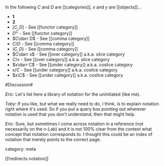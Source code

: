In the following $C$ and $D$ are [[categories]], $x$ and $y$ are [[objects]]...

* $\mathbf{1}$
* $\mathbf{2}$
* $[C,D]$ - See [[functor category]]
* $D^C$ - See [[functor category]]
* $C\darr D$ - See [[comma category]]
* $C/D$ - See [[comma category]]
* $(C,D)$ - See [[comma category]]
* $C\darr x$ - See [[over category]] a.k.a. slice category
* $C/x$ - See [[over category]] a.k.a. slice category
* $x\darr C$ - See [[under category]] a.k.a. coslice category
* $x/C$ - See [[under category]] a.k.a. coslice category
* $x\C$ - See [[under category]] a.k.a. coslice category

#Discussion#

_Eric_: Let's list here a library of notation for the uninitiated (like me).

_Toby_:  If you like, but what we really need to do, I think, is to explain notation right where it\'s used.  So if you put a query box pointing out wherever notation is used that you don\'t understand, then that might help.

_Eric_: Sure, but sometimes I come across notation in a reference (not necessarily on the n-Lab) and it is not 100% clear from the context what concept that notation corresponds to. I thought this could be an index of notation that merely points to the correct page. 

category: meta

[[!redirects notation]]